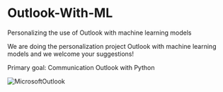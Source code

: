 # Outlook-With-ML
Personalizing the use of Outlook with machine learning models


We are doing the personalization project Outlook with machine learning models and we welcome your suggestions!


Primary goal: Communication Outlook with Python


![MicrosoftOutlook](https://github.com/mehranbahramm/Outlook-With-ML/assets/130790790/3ced2f05-d752-4044-bd51-2be5d1aaefea)
